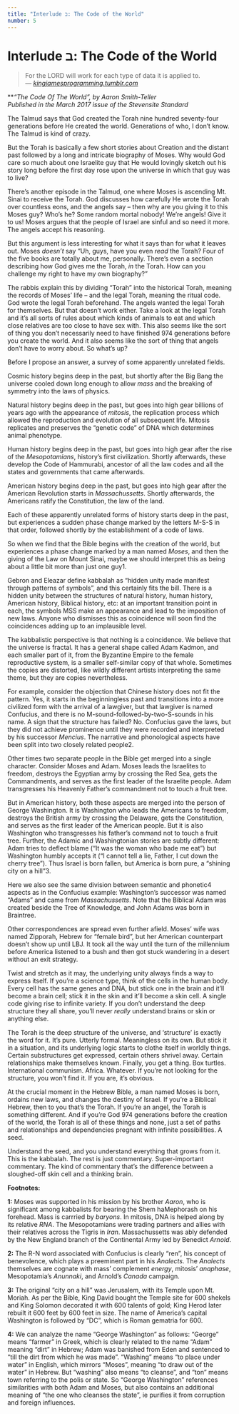 ```yaml
---
title: "Interlude ב: The Code of the World"
number: 5
---
```


# Interlude ב: The Code of the World

> For the LORD will work for each type of data it is applied to.\
> *— [kingjamesprogramming.tumblr.com](http://kingjamesprogramming.tumblr.com/tagged/bible)*

***“The Code Of The World”, by Aaron Smith-Teller\
Published in the March 2017 issue of the *Stevensite Standard**

The Talmud says that God created the Torah nine hundred seventy-four generations before He created the world. Generations of who, I don’t know. The Talmud is kind of crazy.

But the Torah is basically a few short stories about Creation and the distant past followed by a long and intricate biography of Moses. Why would God care so much about one Israelite guy that He would lovingly sketch out his story long before the first day rose upon the universe in which that guy was to live?

There’s another episode in the Talmud, one where Moses is ascending Mt. Sinai to receive the Torah. God discusses how carefully He wrote the Torah over countless eons, and the angels say – then why are you giving it to this Moses guy? Who’s he? Some random mortal nobody! We’re angels! Give it to us! Moses argues that the people of Israel are sinful and so need it more. The angels accept his reasoning.

But this argument is less interesting for what it says than for what it leaves out. Moses *doesn’t* say “Uh, guys, have you even *read* the Torah? Four of the five books are totally about me, personally. There’s even a section describing how God gives me the Torah, *in* the Torah. How can you challenge my right to have my own biography?”

The rabbis explain this by dividing “Torah” into the historical Torah, meaning the records of Moses’ life – and the legal Torah, meaning the ritual code. God wrote the legal Torah beforehand. The angels wanted the legal Torah for themselves. But that doesn’t work either. Take a look at the legal Torah and it’s all sorts of rules about which kinds of animals to eat and which close relatives are too close to have sex with. This also seems like the sort of thing you don’t necessarily need to have finished 974 generations before you create the world. And it also seems like the sort of thing that angels don’t have to worry about. So what’s up?

Before I propose an answer, a survey of some apparently unrelated fields.

Cosmic history begins deep in the past, but shortly after the Big Bang the universe cooled down long enough to allow *mass* and the breaking of symmetry into the laws of physics.

Natural history begins deep in the past, but goes into high gear billions of years ago with the appearance of *mitosis*, the replication process which allowed the reproduction and evolution of all subsequent life. Mitosis replicates and preserves the “genetic code” of DNA which determines animal phenotype.

Human history begins deep in the past, but goes into high gear after the rise of the *Mesopotamians*, history’s first civilization. Shortly afterwards, these develop the Code of Hammurabi, ancestor of all the law codes and all the states and governments that came afterwards.

American history begins deep in the past, but goes into high gear after the American Revolution starts in *Massachussetts*. Shortly afterwards, the Americans ratify the Constitution, the law of the land.

Each of these apparently unrelated forms of history starts deep in the past, but experiences a sudden phase change marked by the letters M-S-S in that order, followed shortly by the establishment of a code of laws.

So when we find that the Bible begins with the creation of the world, but experiences a phase change marked by a man named *Moses*, and then the giving of the Law on Mount Sinai, maybe we should interpret this as being about a little bit more than just one guy1.

Gebron and Eleazar define kabbalah as “hidden unity made manifest through patterns of symbols”, and this certainly fits the bill. There is a hidden unity between the structures of natural history, human history, American history, Biblical history, etc: at an important transition point in each, the symbols MSS make an appearance and lead to the imposition of new laws. Anyone who dismisses this as coincidence will soon find the coincidences adding up to an implausible level.

The kabbalistic perspective is that nothing is a coincidence. We believe that the universe is fractal. It has a general shape called Adam Kadmon, and each smaller part of it, from the Byzantine Empire to the female reproductive system, is a smaller self-similar copy of that whole. Sometimes the copies are distorted, like wildly different artists interpreting the same theme, but they are copies nevertheless.

For example, consider the objection that Chinese history does not fit the pattern. Yes, it starts in the beginningless past and transitions into a more civilized form with the arrival of a lawgiver, but that lawgiver is named Confucius, and there is no M-sound-followed-by-two-S-sounds in his name. A sign that the structure has failed? No. Confucius gave the laws, but they did not achieve prominence until they were recorded and interpreted by his successor *Mencius*. The narrative and phonological aspects have been split into two closely related people2.

Other times two separate people in the Bible get merged into a single character. Consider Moses and Adam. Moses leads the Israelites to freedom, destroys the Egyptian army by crossing the Red Sea, gets the Commandments, and serves as the first leader of the Israelite people. Adam transgresses his Heavenly Father’s commandment not to touch a fruit tree.

But in American history, both these aspects are merged into the person of George Washington. It is Washington who leads the Americans to freedom, destroys the British army by crossing the Delaware, gets the Constitution, and serves as the first leader of the American people. But it is also Washington who transgresses his father’s command not to touch a fruit tree. Further, the Adamic and Washingtonian stories are subtly different: Adam tries to deflect blame (“It was the woman who bade me eat”) but Washington humbly accepts it (“I cannot tell a lie, Father, I cut down the cherry tree”). Thus Israel is born fallen, but America is born pure, a “shining city on a hill”3.

Here we also see the same division between semantic and phonetic4 aspects as in the Confucius example: Washington’s successor was named “Adams” and came from *Massachussetts*. Note that the Biblical Adam was created beside the Tree of Knowledge, and John Adams was born in Braintree.

Other correspondences are spread even further afield. Moses’ wife was named Zipporah, Hebrew for “female bird”, but her American counterpart doesn’t show up until LBJ. It took all the way until the turn of the millennium before America listened to a bush and then got stuck wandering in a desert without an exit strategy.

Twist and stretch as it may, the underlying unity always finds a way to express itself. If you’re a science type, think of the cells in the human body. Every cell has the same genes and DNA, but stick one in the brain and it’ll become a brain cell; stick it in the skin and it’ll become a skin cell. A single code giving rise to infinite variety. If you don’t understand the deep structure they all share, you’ll never *really* understand brains or skin or anything else.

The Torah is the deep structure of the universe, and ‘structure’ is exactly the word for it. It’s pure. Utterly formal. Meaningless on its own. But stick it in a situation, and its underlying logic starts to clothe itself in worldly things. Certain substructures get expressed, certain others shrivel away. Certain relationships make themselves known. Finally, you get a thing. Box turtles. International communism. Africa. Whatever. If you’re not looking for the structure, you won’t find it. If you are, it’s obvious.

At the crucial moment in the Hebrew Bible, a man named Moses is born, ordains new laws, and changes the destiny of Israel. If you’re a Biblical Hebrew, then to you that’s the Torah. If you’re an angel, the Torah is something different. And if you’re God 974 generations before the creation of the world, the Torah is all of these things and none, just a set of paths and relationships and dependencies pregnant with infinite possibilities. A seed.

Understand the seed, and you understand everything that grows from it. This is the kabbalah. The rest is just commentary. Super-important commentary. The kind of commentary that’s the difference between a sloughed-off skin cell and a thinking brain.

**Footnotes:**

**1:** Moses was supported in his mission by his brother *Aaron*, who is significant among kabbalists for bearing the Shem haMephorash on his forehead. Mass is carrried by *baryons*. In mitosis, DNA is helped along by its relative *RNA*. The Mesopotamians were trading partners and allies with their relatives across the Tigris in *Iran*. Massachussetts was ably defended by the New England branch of the Continental Army led by Benedict *Arnold*.

**2:** The R-N word associated with Confucius is clearly “ren”, his concept of benevolence, which plays a preeminent part in his *Analects*. The *Analects* themselves are cognate with mass’ complement *energy*, mitosis’ *anaphase*, Mesopotamia’s *Anunnaki*, and Arnold’s *Canada* campaign.

**3:** The original “city on a hill” was Jerusalem, with its Temple upon Mt. Moriah. As per the Bible, King David bought the Temple site for 600 shekels and King Solomon decorated it with 600 talents of gold; King Herod later rebuilt it 600 feet by 600 feet in size. The name of America’s capital Washington is followed by “DC”, which is Roman gematria for 600.

**4:** We can analyze the name “George Washington” as follows: “George” means “farmer” in Greek, which is clearly related to the name “Adam” meaning “dirt” in Hebrew; Adam was banished from Eden and sentenced to “till the dirt from which he was made”. “Washing” means “to place under water” in English, which mirrors “Moses”, meaning “to draw out of the water” in Hebrew. But “washing” also means “to cleanse”, and “ton” means town referring to the polis or state. So “George Washington” references similarities with both Adam and Moses, but also contains an additional meaning of “the one who cleanses the state”, ie purifies it from corruption and foreign influences.

